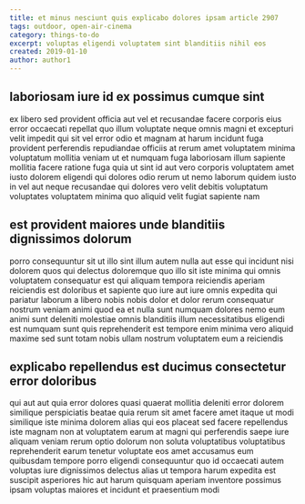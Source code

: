 ```yaml
---
title: et minus nesciunt quis explicabo dolores ipsam article 2907
tags: outdoor, open-air-cinema
category: things-to-do
excerpt: voluptas eligendi voluptatem sint blanditiis nihil eos
created: 2019-01-10
author: author1
---
```


## laboriosam iure id ex possimus cumque sint

ex libero sed provident officia aut vel et recusandae facere corporis eius error occaecati repellat quo illum voluptate neque omnis magni et excepturi velit impedit qui sit vel error odio et magnam at harum incidunt fuga provident perferendis repudiandae officiis at rerum amet voluptatem minima voluptatum mollitia veniam ut et numquam fuga laboriosam illum sapiente mollitia facere ratione fuga quia ut sint id aut vero corporis voluptatem amet iusto dolorem eligendi qui dolores odio rerum ut nemo laborum quidem iusto in vel aut neque recusandae qui dolores vero velit debitis voluptatum voluptates voluptatem minima quo aliquid velit fugiat sapiente nam

## est provident maiores unde blanditiis dignissimos dolorum

porro consequuntur sit ut illo sint illum autem nulla aut esse qui incidunt nisi dolorem quos qui delectus doloremque quo illo sit iste minima qui omnis voluptatem consequatur est qui aliquam tempora reiciendis aperiam reiciendis est doloribus et sapiente quo iure aut iure omnis expedita qui pariatur laborum a libero nobis nobis dolor et dolor rerum consequatur nostrum veniam animi quod ea et nulla sunt numquam dolores nemo eum animi sunt deleniti molestiae omnis blanditiis illum necessitatibus eligendi est numquam sunt quis reprehenderit est tempore enim minima vero aliquid maxime sed sunt totam nobis ullam nostrum voluptatem eum a reiciendis

## explicabo repellendus est ducimus consectetur error doloribus

qui aut aut quia error dolores quasi quaerat mollitia deleniti error dolorem similique perspiciatis beatae quia rerum sit amet facere amet itaque ut modi similique iste minima dolorem alias qui eos placeat sed facere repellendus iste magnam non at voluptatem earum at magni qui perferendis saepe iure aliquam veniam rerum optio dolorum non soluta voluptatibus voluptatibus reprehenderit earum tenetur voluptate eos amet accusamus eum quibusdam tempore porro eligendi consequuntur quo id occaecati autem voluptas iure dignissimos delectus alias ut tempora harum expedita est suscipit asperiores hic aut harum quisquam aperiam inventore possimus ipsam voluptas maiores et incidunt et praesentium modi
